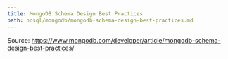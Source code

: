 ```yaml
---
title: MongoDB Schema Design Best Practices
path: nosql/mongodb/mongodb-schema-design-best-practices.md
---
```

Source: https://www.mongodb.com/developer/article/mongodb-schema-design-best-practices/
